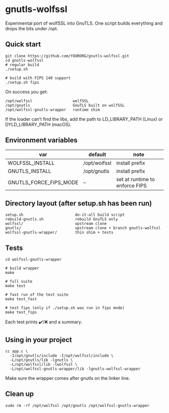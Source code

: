 # gnutls-wolfssl

Experimental port of wolfSSL into GnuTLS. One script builds everything and drops the bits under /opt.

## Quick start
```
git clone https://github.com/YOURORG/gnutls-wolfssl.git
cd gnutls-wolfssl
# regular build
./setup.sh

# build with FIPS 140 support
./setup.sh fips
```
On success you get:
```
/opt/wolfssl                  wolfSSL
/opt/gnutls                   GnuTLS built on wolfSSL
/opt/wolfssl-gnutls-wrapper   runtime shim
```
If the loader can’t find the libs, add the path to LD_LIBRARY_PATH (Linux) or DYLD_LIBRARY_PATH (macOS).

## Environment variables
| var | default | note |
|-----|---------|------|
| WOLFSSL_INSTALL | /opt/wolfssl | install prefix |
| GNUTLS_INSTALL  | /opt/gnutls  | install prefix |
| GNUTLS_FORCE_FIPS_MODE | – | set at runtime to enforce FIPS |

## Directory layout (after setup.sh has been run)
```
setup.sh                       do‑it‑all build script
rebuild-gnutls.sh              rebuild GnuTLS only
wolfssl/                       upstream clone
gnutls/                        upstream clone + branch gnutls-wolfssl
wolfssl-gnutls-wrapper/        thin shim + tests
```

## Tests
```
cd wolfssl-gnutls-wrapper

# build wrapper
make

# full suite
make test

# fast run of the test suite
make test_fast

# test fips (only if ./setup.sh was run in fips mode)
make test_fips
```
Each test prints ✔️/❌ and a summary.

## Using in your project
```
cc app.c \
  -I/opt/gnutls/include -I/opt/wolfssl/include \
  -L/opt/gnutls/lib -lgnutls \
  -L/opt/wolfssl/lib -lwolfssl \
  -L/opt/wolfssl-gnutls-wrapper/lib -lgnutls-wolfssl-wrapper
```
Make sure the wrapper comes after gnutls on the linker line.

## Clean up
```
sudo rm -rf /opt/wolfssl /opt/gnutls /opt/wolfssl-gnutls-wrapper
```

